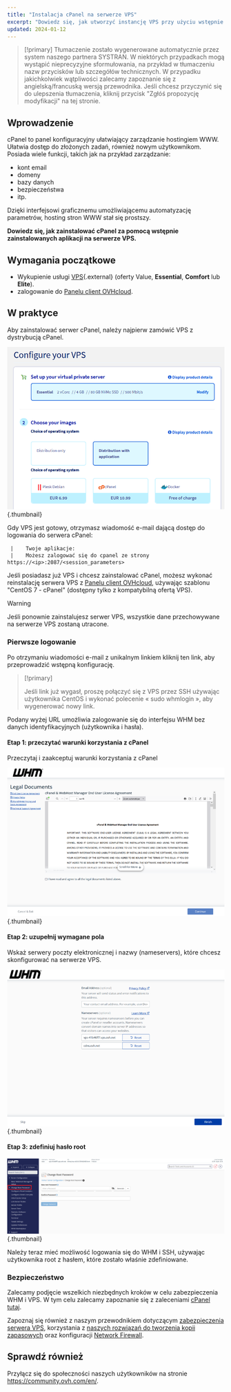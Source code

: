 ```yaml
---
title: "Instalacja cPanel na serwerze VPS"
excerpt: "Dowiedz się, jak utworzyć instancję VPS przy użyciu wstępnie zainstalowanej aplikacji cPanel"
updated: 2024-01-12
---
```


> [!primary]
> Tłumaczenie zostało wygenerowane automatycznie przez system naszego partnera SYSTRAN. W niektórych przypadkach mogą wystąpić nieprecyzyjne sformułowania, na przykład w tłumaczeniu nazw przycisków lub szczegółów technicznych. W przypadku jakichkolwiek wątpliwości zalecamy zapoznanie się z angielską/francuską wersją przewodnika. Jeśli chcesz przyczynić się do ulepszenia tłumaczenia, kliknij przycisk "Zgłóś propozycję modyfikacji" na tej stronie.
> 

## Wprowadzenie

cPanel to panel konfiguracyjny ułatwiający zarządzanie hostingiem WWW. Ułatwia dostęp do złożonych zadań, również nowym użytkownikom. Posiada wiele funkcji, takich jak na przykład zarządzanie: 

- kont email
- domeny
- bazy danych
- bezpieczeństwa
- itp.

Dzięki interfejsowi graficznemu umożliwiającemu automatyzację parametrów, hosting stron WWW stał się prostszy.

**Dowiedz się, jak zainstalować cPanel za pomocą wstępnie zainstalowanych aplikacji na serwerze VPS.**

## Wymagania początkowe

- Wykupienie usługi [VPS](https://www.ovhcloud.com/pl/vps/){.external} (oferty Value, **Essential**, **Comfort** lub **Elite**).
- zalogowanie do [Panelu client OVHcloud](https://www.ovh.com/auth/?action=gotomanager&from=https://www.ovh.pl/&ovhSubsidiary=pl).

## W praktyce

Aby zainstalować serwer cPanel, należy najpierw zamówić VPS z dystrybucją cPanel.

![cPanel](images/cpanel_order.png){.thumbnail}

Gdy VPS jest gotowy, otrzymasz wiadomość e-mail dającą dostęp do logowania do serwera cPanel:

```
 |    Twoje aplikacje:
 |    Możesz zalogować się do cpanel ze strony https://<ip>:2087/<session_parameters>
```

Jeśli posiadasz już VPS i chcesz zainstalować cPanel, możesz wykonać reinstalację serwera VPS z [Panelu client OVHcloud](https://www.ovh.com/auth/?action=gotomanager&from=https://www.ovh.pl/&ovhSubsidiary=pl), używając szablonu "CentOS 7 - cPanel" (dostępny tylko z kompatybilną ofertą VPS).

> [!warning]
>
> Jeśli ponownie zainstalujesz serwer VPS, wszystkie dane przechowywane na serwerze VPS zostaną utracone.
> 

### Pierwsze logowanie

Po otrzymaniu wiadomości e-mail z unikalnym linkiem kliknij ten link, aby przeprowadzić wstępną konfigurację.

> [!primary]
>
> Jeśli link już wygasł, proszę połączyć się z VPS przez SSH używając użytkownika CentOS i wykonać polecenie « sudo whmlogin », aby wygenerować nowy link.
>

Podany wyżej URL umożliwia zalogowanie się do interfejsu WHM bez danych identyfikacyjnych (użytkownika i hasła).

#### Etap 1: przeczytać warunki korzystania z cPanel

Przeczytaj i zaakceptuj warunki korzystania z cPanel

![cPanel](images/license_validation.png){.thumbnail}

#### Etap 2: uzupełnij wymagane pola

Wskaż serwery poczty elektronicznej i nazwy (nameservers), które chcesz skonfigurować na serwerze VPS.

![cPanel](images/setup_config_cpanel.png){.thumbnail}

#### Etap 3: zdefiniuj hasło root

![cPanel](images/change_root.png){.thumbnail}

Należy teraz mieć możliwość logowania się do WHM i SSH, używając użytkownika root z hasłem, które zostało właśnie zdefiniowane.

### Bezpieczeństwo

Zalecamy podjęcie wszelkich niezbędnych kroków w celu zabezpieczenia WHM i VPS. W tym celu zalecamy zapoznanie się z zaleceniami [cPanel tutaj](https://docs.cpanel.net/knowledge-base/security/tips-to-make-your-server-more-secure/).

Zapoznaj się również z naszym przewodnikiem dotyczącym [zabezpieczenia serwera VPS](/pages/bare_metal_cloud/virtual_private_servers/secure_your_vps#tworzenie-kopii-zapasowej-systemu-i-danych), korzystania z [naszych rozwiązań do tworzenia kopii zapasowych](/products/bare-metal-cloud-virtual-private-servers) oraz konfiguracji [Network Firewall](/pages/bare_metal_cloud/dedicated_servers/firewall_network).

## Sprawdź również

Przyłącz się do społeczności naszych użytkowników na stronie <https://community.ovh.com/en/>.